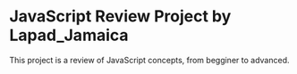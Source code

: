 # JavaScript Review Project by Lapad_Jamaica
This project is a review of JavaScript concepts, from begginer to advanced.